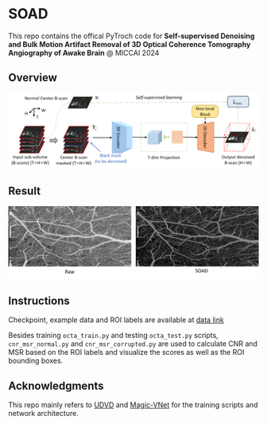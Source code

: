 # SOAD

This repo contains the offical PyTroch code for **Self-supervised Denoising and Bulk Motion Artifact Removal of 3D Optical Coherence Tomography Angiography of Awake Brain** @ MICCAI 2024

## Overview
<img title="Overview" alt="Overview" src="figures/pipeline.png">

## Result
<img title="Result" alt="Result" src="figures/result.png">

## Instructions

Checkpoint, example data and ROI labels are available at [data link](https://drive.google.com/drive/folders/12xubKEdMbBcUJ0Gf_Rz5fGhvo-SRAXKE?usp=sharing) 

Besides training `octa_train.py` and testing `octa_test.py` scripts, `cnr_msr_normal.py` and `cnr_msr_corrupted.py` are used to calculate CNR and MSR based on the ROI labels and visualize the scores as well as the ROI bounding boxes.

## Acknowledgments

This repo mainly refers to [UDVD](https://github.com/sreyas-mohan/udvd) and [Magic-VNet](https://github.com/Hsuxu/Magic-VNet) for the training scripts and network architecture.